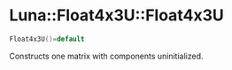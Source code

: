 # Luna::Float4x3U::Float4x3U

```c++
Float4x3U()=default
```

Constructs one matrix with components uninitialized. 

